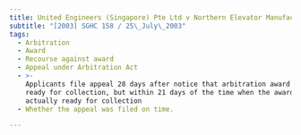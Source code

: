 ```yaml
---
title: United Engineers (Singapore) Pte Ltd v Northern Elevator Manufacturing Sdn Bhd
subtitle: "[2003] SGHC 158 / 25\_July\_2003"
tags:
  - Arbitration
  - Award
  - Recourse against award
  - Appeal under Arbitration Act
  - >-
    Applicants file appeal 28 days after notice that arbitration award would be
    ready for collection, but within 21 days of the time when the award was
    actually ready for collection
  - Whether the appeal was filed on time.

---
```


